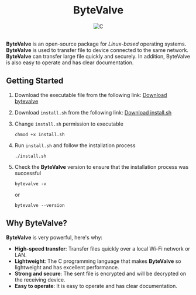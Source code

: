 <h1 align="center">ByteValve</h1>

<div align="center">
    <img src="https://img.shields.io/badge/c-%2300599C.svg?style=for-the-badge&logo=c&logoColor=white" alt="C"></img>
</div>

<br>

**ByteValve** is an open-source package for *Linux-based* operating systems. **ByteValve** is used to transfer file to device connected to the same network. **ByteValve** can transfer large file quickly and securely. In addition, ByteValve is also easy to operate and has clear documentation.

## Getting Started

1. Download the executable file from the following link: 
<a href="https://github.com/128f4520-ace4-487f-9e9b-588718d732f0" download>Download bytevalve</a>

2. Download `install.sh` from the following link:
<a href="https://github.com/b6c5ab4e-8bd5-4eb4-81cf-090031a9792d" download>Download install.sh</a>

3. Change `install.sh` permission to executable
    ```shell
    chmod +x install.sh
    ```

4. Run `install.sh` and follow the installation process
    ```shell
    ./install.sh
    ```

5. Check the **ByteValve** version to ensure that the installation process was successful
    ```shell
    bytevalve -v
    ```
    or 
    ```shell
    bytevalve --version
    ```

## Why ByteValve?

**ByteValve** is very powerful, here's why:

- **High-speed transfer**: Transfer files quickly over a local Wi-Fi network or LAN.
- **Lightweight**: The C programming language that makes **ByteValve** so lightweight and has excellent performance.
- **Strong and secure**: The sent file is encrypted and will be decrypted on the receiving device.
- **Easy to operate**: It is easy to operate and has clear documentation.